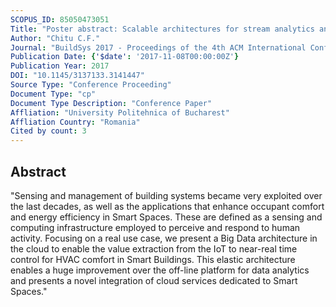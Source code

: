 ```yaml
---
SCOPUS_ID: 85050473051
Title: "Poster abstract: Scalable architectures for stream analytics and data predictions dedicated to smart spaces"
Author: "Chitu C.F."
Journal: "BuildSys 2017 - Proceedings of the 4th ACM International Conference on Systems for Energy-Efficient Built Environments"
Publication Date: {'$date': '2017-11-08T00:00:00Z'}
Publication Year: 2017
DOI: "10.1145/3137133.3141447"
Source Type: "Conference Proceeding"
Document Type: "cp"
Document Type Description: "Conference Paper"
Affliation: "University Politehnica of Bucharest"
Affliation Country: "Romania"
Cited by count: 3
---
```


## Abstract
"Sensing and management of building systems became very exploited over the last decades, as well as the applications that enhance occupant comfort and energy efficiency in Smart Spaces. These are defined as a sensing and computing infrastructure employed to perceive and respond to human activity. Focusing on a real use case, we present a Big Data architecture in the cloud to enable the value extraction from the IoT to near-real time control for HVAC comfort in Smart Buildings. This elastic architecture enables a huge improvement over the off-line platform for data analytics and presents a novel integration of cloud services dedicated to Smart Spaces."
